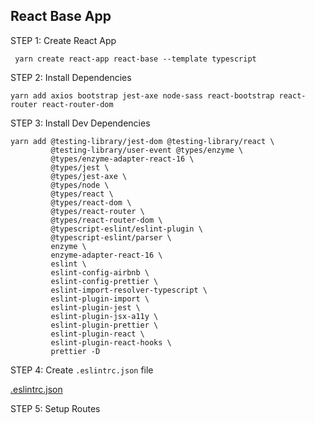 ## React Base App

STEP 1: Create React App

```
 yarn create react-app react-base --template typescript
```

STEP 2: Install Dependencies

```
yarn add axios bootstrap jest-axe node-sass react-bootstrap react-router react-router-dom
```

STEP 3: Install Dev Dependencies

```
yarn add @testing-library/jest-dom @testing-library/react \
         @testing-library/user-event @types/enzyme \
         @types/enzyme-adapter-react-16 \
         @types/jest \
         @types/jest-axe \
         @types/node \
         @types/react \
         @types/react-dom \
         @types/react-router \
         @types/react-router-dom \
         @typescript-eslint/eslint-plugin \
         @typescript-eslint/parser \
         enzyme \
         enzyme-adapter-react-16 \
         eslint \
         eslint-config-airbnb \
         eslint-config-prettier \
         eslint-import-resolver-typescript \
         eslint-plugin-import \
         eslint-plugin-jest \
         eslint-plugin-jsx-a11y \
         eslint-plugin-prettier \
         eslint-plugin-react \
         eslint-plugin-react-hooks \
         prettier -D

```

STEP 4: Create `.eslintrc.json` file

[.eslintrc.json](.eslintrc.json)

STEP 5: Setup Routes
